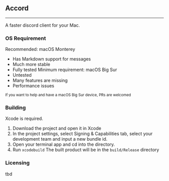 ## Accord
-----
A faster discord client for your Mac. 

### OS Requirement

Recommended: macOS Monterey
* Has Markdown support for messages
* Much more stable
* Fully tested
Minimum requirement: macOS Big Sur
* Untested
* Many features are missing
* Performance issues 
<sup>
If you want to help and have a macOS Big Sur device, PRs are welcomed
</sup>

### Building
Xcode is required.
1. Download the project and open it in Xcode 
2. In the project settings, select Signing & Capabilities tab, select your development team and input a new bundle id.
3. Open your terminal app and cd into the directory. 
4. Run `xcodebuild` 
The built product will be in the `build/Release` directory

### Licensing
tbd
